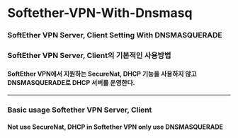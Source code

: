 # Softether-VPN-With-Dnsmasq
### SoftEther VPN Server, Client Setting With DNSMASQUERADE

### SoftEther VPN Server, Client의 기본적인 사용방법
#### SoftEther VPN에서 지원하는 SecureNat, DHCP 기능을 사용하지 않고 DNSMASQUERADE로 DHCP 서버를 운영한다.
- - -
### Basic usage Softether VPN Server, Client
#### Not use SecureNat, DHCP in Softether VPN only use DNSMASQUERADE
